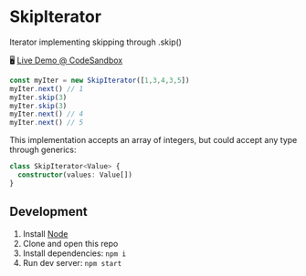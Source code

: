 # SkipIterator

Iterator implementing skipping through .skip()

🖥️ [Live Demo @ CodeSandbox][codesandbox]

```typescript
const myIter = new SkipIterator([1,3,4,3,5])
myIter.next() // 1
myIter.skip(3)
myIter.skip(3)
myIter.next() // 4
myIter.next() // 5
```

This implementation accepts an array of integers, but could accept any type through generics:

```typescript
class SkipIterator<Value> {
  constructor(values: Value[])
}
```

## Development

1. Install [Node]
2. Clone and open this repo
2. Install dependencies: `npm i`
3. Run dev server: `npm start`

[codesandbox]: https://codesandbox.io/s/github/hd-o/coding-challenge/SkipIterator?file=/src/SkipIterator.ts

[Node]: https://nodejs.org/en/
